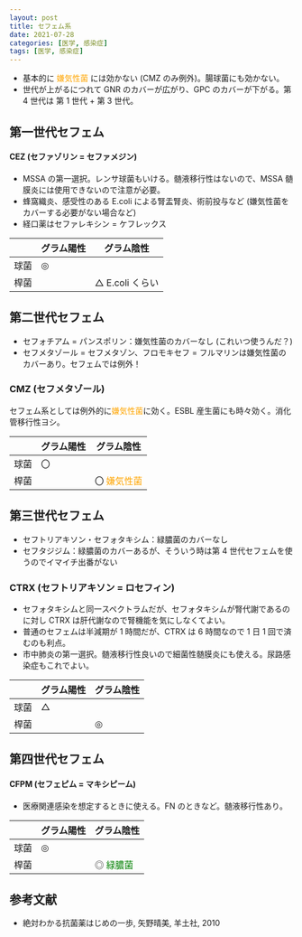 ```yaml
---
layout: post
title: セフェム系
date: 2021-07-28
categories: [医学, 感染症]
tags: [医学, 感染症]
---
```


- 基本的に <font color="orange">嫌気性菌</font> には効かない (CMZ のみ例外)。腸球菌にも効かない。
- 世代が上がるにつれて GNR のカバーが広がり、GPC のカバーが下がる。第 4 世代は 第 1 世代 + 第 3 世代。

## 第一世代セフェム
#### CEZ (セファゾリン = セファメジン)

- MSSA の第一選択。レンサ球菌もいける。髄液移行性はないので、MSSA 髄膜炎には使用できないので注意が必要。
- 蜂窩織炎、感受性のある E.coli による腎盂腎炎、術前投与など (嫌気性菌をカバーする必要がない場合など)
- 経口薬はセファレキシン = ケフレックス

|      | グラム陽性 | グラム陰性      |
| ---- | ---------- | --------------- |
| 球菌 | ◎          |                 |
| 桿菌 |            | △ E.coli くらい |

## 第二世代セフェム

- セフォチアム = パンスポリン：嫌気性菌のカバーなし (これいつ使うんだ？)
- セフメタゾール = セフメタゾン、フロモキセフ = フルマリンは嫌気性菌のカバーあり。セフェムでは例外！

### CMZ (セフメタゾール)

セフェム系としては例外的に<font color="orange">嫌気性菌</font>に効く。ESBL 産生菌にも時々効く。消化管移行性ヨシ。

|      | グラム陽性 | グラム陰性                              |
| ---- | ---------- | --------------------------------------- |
| 球菌 | 〇         |                                         |
| 桿菌 |            | 〇 <font color="orange">嫌気性菌</font> |

## 第三世代セフェム

- セフトリアキソン・セフォタキシム：緑膿菌のカバーなし
- セフタジジム：緑膿菌のカバーあるが、そういう時は第 4 世代セフェムを使うのでイマイチ出番がない

### CTRX (セフトリアキソン = ロセフィン)
- セフォタキシムと同一スペクトラムだが、セフォタキシムが腎代謝であるのに対し CTRX は肝代謝なので腎機能を気にしなくてよい。
- 普通のセフェムは半減期が 1 時間だが、CTRX は 6 時間なので 1 日 1 回で済むのも利点。
- 市中肺炎の第一選択。髄液移行性良いので細菌性髄膜炎にも使える。尿路感染症もこれでよい。

|      | グラム陽性 | グラム陰性 |
| ---- | ---------- | ---------- |
| 球菌 | △          |            |
| 桿菌 |            | ◎          |

## 第四世代セフェム
#### CFPM (セフェピム = マキシピーム)

- 医療関連感染を想定するときに使える。FN のときなど。髄液移行性あり。

|      | グラム陽性 | グラム陰性                          |
| ---- | ---------- | ----------------------------------- |
| 球菌 | ◎          |                                     |
| 桿菌 |            | ◎ <font color="green">緑膿菌</font> |

## 参考文献
- 絶対わかる抗菌薬はじめの一歩, 矢野晴美, 羊土社, 2010
